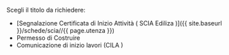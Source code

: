 Scegli il titolo da richiedere:
- [Segnalazione Certificata di Inizio Attività ( SCIA Ediliza )]({{ site.baseurl }}/schede/scia//{{ page.utenza }})
- Permesso di Costruire
- Comunicazione di inizio lavori (CILA )
